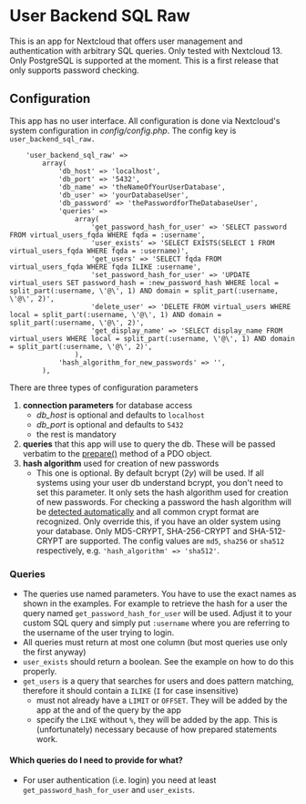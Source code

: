 # User Backend SQL Raw
This is an app for Nextcloud that offers user management and authentication with arbitrary SQL queries. Only tested with Nextcloud 13. Only PostgreSQL is supported at the moment. This is a first release that only supports password checking.

## Configuration
This app has no user interface. All configuration is done via Nextcloud's system configuration in *config/config.php*. The config key is `user_backend_sql_raw.`

    	'user_backend_sql_raw' =>
    		array(
    			'db_host' => 'localhost',
    			'db_port' => '5432',
    			'db_name' => 'theNameOfYourUserDatabase',
    			'db_user' => 'yourDatabaseUser',
    			'db_password' => 'thePasswordforTheDatabaseUser',
    			'queries' =>
    				array(
    					'get_password_hash_for_user' => 'SELECT password FROM virtual_users_fqda WHERE fqda = :username',
    					'user_exists' => 'SELECT EXISTS(SELECT 1 FROM virtual_users_fqda WHERE fqda = :username)',
    					'get_users' => 'SELECT fqda FROM virtual_users_fqda WHERE fqda ILIKE :username',
    					'set_password_hash_for_user' => 'UPDATE virtual_users SET password_hash = :new_password_hash WHERE local = split_part(:username, \'@\', 1) AND domain = split_part(:username, \'@\', 2)',
    					'delete_user' => 'DELETE FROM virtual_users WHERE local = split_part(:username, \'@\', 1) AND domain = split_part(:username, \'@\', 2)',
    					'get_display_name' => 'SELECT display_name FROM virtual_users WHERE local = split_part(:username, \'@\', 1) AND domain = split_part(:username, \'@\', 2)',
    				),
    			'hash_algorithm_for_new_passwords' => '',
    		),

There are three types of configuration parameters
1. **connection parameters** for database access
    - *db_host* is optional and defaults to `localhost`
    - *db_port* is optional and defaults to `5432`
    - the rest is mandatory
2. **queries** that this app will use to query the db. These will be passed verbatim to the [prepare()](http://php.net/manual/en/pdo.prepare.php) method of a PDO object.
3. **hash algorithm** used for creation of new passwords
    - This one is optional. By default bcrypt ($2y$) will be used. If all systems using your user db understand bcrypt, you don't need to set this parameter. It only sets the hash algorithm used for creation of new passwords. For checking a password the hash algorithm will be [detected automatically](http://php.net/manual/en/function.password-verify.php) and all common crypt format are recognized. Only override this, if you have an older system using your database. Only MD5-CRYPT, SHA-256-CRYPT and SHA-512-CRYPT are supported. The config values are `md5`, `sha256` or `sha512` respectively, e.g. `'hash_algorithm' => 'sha512'`.

### Queries
- The queries use named parameters. You have to use the exact names as shown in the examples. For example to retrieve the hash for a user the query named `get_password_hash_for_user` will be used. Adjust it to your custom SQL query and simply put `:username` where you are referring to the username of the user trying to login.
- All queries must return at most one column (but most queries use only the first anyway)
- `user_exists` should return a boolean. See the example on how to do this properly.
- `get_users` is a query that searches for users and does pattern matching, therefore it should contain a `ILIKE` (`I` for case insensitive)
    - must not already have a `LIMIT` or `OFFSET`. They will be added by the app at the and of the query by the app
    - specify the `LIKE` without `%`, they will be added by the app. This is (unfortunately) necessary because of how prepared statements work.
    
#### Which queries do I need to provide for what?
- For user authentication (i.e. login) you need at least `get_password_hash_for_user` and `user_exists`.